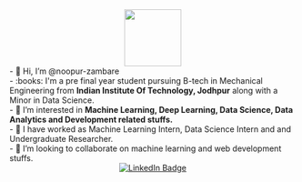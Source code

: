 <div id="header" align="center">
  <img src="https://media.giphy.com/media/M9gbBd9nbDrOTu1Mqx/giphy.gif" width="100"/>
</div>
<div>
- 👋 Hi, I’m @noopur-zambare <br>
- :books: I'm a pre final year student pursuing B-tech in Mechanical Engineering from <b>Indian Institute Of Technology, Jodhpur</b> along with a Minor in Data Science.<br>
- 👀 I’m interested in <b> Machine Learning, Deep Learning, Data Science, Data Analytics and Development related stuffs.</b> <br>
- 🌱 I have worked as Machine Learning Intern, Data Science Intern and and Undergraduate Researcher.<br>
- 💞️ I’m looking to collaborate on machine learning and web development stuffs.<br>
</div>
<div id="badges" align="center">
  <a href="your-linkedin-URL">
    <img src="https://img.shields.io/badge/LinkedIn-blue?style=for-the-badge&logo=linkedin&logoColor=white" alt="LinkedIn Badge"/>
  </a>
</div>


<!---
noopur-zambare/noopur-zambare is a ✨ special ✨ repository because its `README.md` (this file) appears on your GitHub profile.
You can click the Preview link to take a look at your changes.
--->
